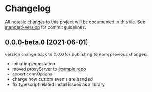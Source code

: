 # Changelog

All notable changes to this project will be documented in this file. See [standard-version](https://github.com/conventional-changelog/standard-version) for commit guidelines.

## 0.0.0-beta.0 (2021-06-01)

version change back to 0.0.0 for publishing to npm; previous changes:

- initial implementation
- moved proxyServer to [example repo](https://github.com/rob9315/mcproxy-example)
- export connOptions
- change how custom events are handled
- fix typescript related install issues as a library
